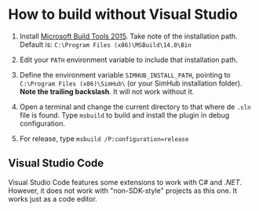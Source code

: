 # How to build without Visual Studio

1. Install
   [Microsoft Build Tools 2015](https://www.microsoft.com/en-us/download/details.aspx?id=48159).
   Take note of the installation path. Default is:
   `C:\Program Files (x86)\MSBuild\14.0\Bin`

2. Edit your `PATH` environment variable to include that installation path.

3. Define the environment variable `SIMHUB_INSTALL_PATH`, pointing to
   `C:\Program Files (x86)\SimHub\` (or your SimHub installation folder).
   **Note the trailing backslash**. It will not work without it.

4. Open a terminal and change the current directory to that where de `.sln` file is found.
   Type `msbuild` to build and install the plugin in debug configuration.

5. For release, type `msbuild /P:configuration=release`

## Visual Studio Code

Visual Studio Code features some extensions to work with C# and *.NET*.
However, it does not work with "non-SDK-style" projects as this one.
It works just as a code editor.
